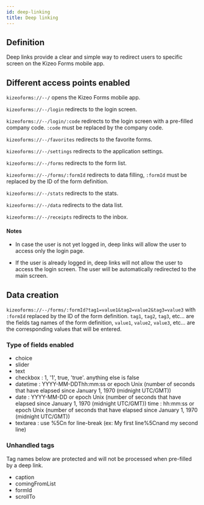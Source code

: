 ```yaml
---
id: deep-linking
title: Deep linking
---
```


## Definition

Deep links provide a clear and simple way to redirect users to specific screen on the Kizeo Forms mobile app.

## Different access points enabled

`kizeoforms://--/` opens the Kizeo Forms mobile app.

`kizeoforms://--/login` redirects to the login screen.

`kizeoforms://--/login/:code` redirects to the login screen with a pre-filled company code. `:code` must be replaced by the company code.

`kizeoforms://--/favorites` redirects to the favorite forms.

`kizeoforms://--/settings` redirects to the application settings.

`kizeoforms://--/forms` redirects to the form list.

`kizeoforms://--/forms/:formId` redirects to data filling, `:formId` must be replaced by the ID of the form definition.

`kizeoforms://--/stats` redirects to the stats.

`kizeoforms://--/data` redirects to the data list.

`kizeoforms://--/receipts` redirects to the inbox.

#### Notes

- In case the user is not yet logged in, deep links will allow the user to access only the login page.

- If the user is already logged in, deep links will not allow the user to access the login screen. The user will be automatically redirected to the main screen.

## Data creation

`kizeoforms://--/forms/:formId?tag1=value1&tag2=value2&tag3=value3`
with `:formId` replaced by the ID of the form definition.
`tag1`, `tag2`, `tag3`, etc... are the fields tag names of the form definition, `value1`, `value2`, `value3`, etc... are the corresponding values ​​that will be entered.

### Type of fields enabled

- choice
- slider
- text
- checkbox : 1, '1', true, 'true'. anything else is false
- datetime : YYYY-MM-DDThh:mm:ss or epoch Unix (number of seconds that have elapsed since January 1, 1970 (midnight UTC/GMT))
- date : YYYY-MM-DD or epoch Unix (number of seconds that have elapsed since January 1, 1970 (midnight UTC/GMT))
  time : hh:mm:ss or epoch Unix (number of seconds that have elapsed since January 1, 1970 (midnight UTC/GMT))
- textarea : use %5Cn for line-break (ex: My first line%5Cnand my second line)

### Unhandled tags

Tag names below are protected and will not be processed when pre-filled by a deep link.

- caption
- comingFromList
- formId
- scrollTo
